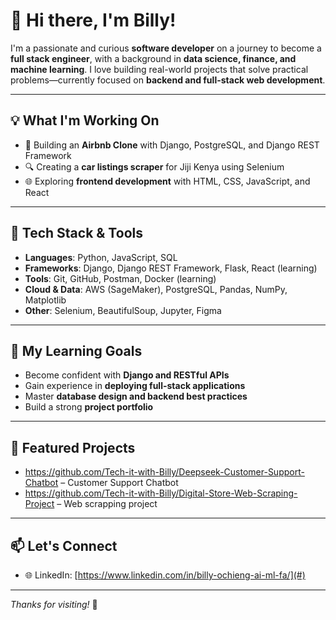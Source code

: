 # 👋 Hi there, I'm Billy!

I'm a passionate and curious **software developer** on a journey to become a **full stack engineer**, with a background in **data science, finance, and machine learning**. I love building real-world projects that solve practical problems—currently focused on **backend and full-stack web development**.

---

## 💡 What I'm Working On
- 🚧 Building an **Airbnb Clone** with Django, PostgreSQL, and Django REST Framework  
- 🔍 Creating a **car listings scraper** for Jiji Kenya using Selenium  
- 🌐 Exploring **frontend development** with HTML, CSS, JavaScript, and React

---

## 🔧 Tech Stack & Tools
- **Languages**: Python, JavaScript, SQL  
- **Frameworks**: Django, Django REST Framework, Flask, React (learning)  
- **Tools**: Git, GitHub, Postman, Docker (learning)  
- **Cloud & Data**: AWS (SageMaker), PostgreSQL, Pandas, NumPy, Matplotlib  
- **Other**: Selenium, BeautifulSoup, Jupyter, Figma

---

## 📘 My Learning Goals
- Become confident with **Django and RESTful APIs**
- Gain experience in **deploying full-stack applications**
- Master **database design and backend best practices**
- Build a strong **project portfolio**

---

## 📂 Featured Projects
- https://github.com/Tech-it-with-Billy/Deepseek-Customer-Support-Chatbot – Customer Support Chatbot  
- https://github.com/Tech-it-with-Billy/Digital-Store-Web-Scraping-Project – Web scrapping project 

---

## 📫 Let's Connect
- 🌐 LinkedIn: [https://www.linkedin.com/in/billy-ochieng-ai-ml-fa/](#)

---

_Thanks for visiting!_ 🚀
